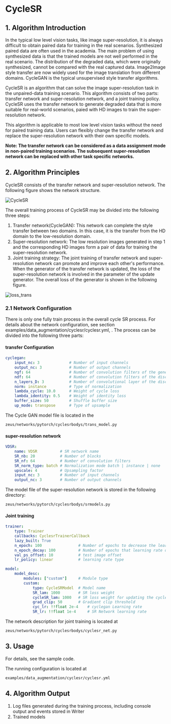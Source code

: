 # CycleSR

## 1. Algorithm Introduction

In the typical low level vision tasks, like image super-resolution, it is always difficult to obtain paired data for training in the real scenarios. Synthesized paired data are often used in the academia. The main problem of using synthesized data is that the trained models are not well performed in the real scenario. The distribution of the degraded data, which were originally synthesized, cannot be compared with the real captured data. Image2Image style transfer are now widely used for the image translation from different domains. CycleGAN is the typical unsupervised style transfer algorithms.

CycleSR is an algorithm that can solve the image super-resolution task in the unpaired-data training scenario. This algorithm consists of two parts: transfer network and super-resolution network, and a joint training policy. CycleSR uses the transfer network to generate degraded data that is more suitable for real-world scenarios, paied with HD images to train the super-resolution network.

This algorithm is applicable to most low level vision tasks without the need for paired training data. Users can flexibly change the transfer network and replace the super-resolution network with their own specific models.

**Note: The transfer network can be considered as a data assignment mode in non-paired training scenarios. The subsequent super-resolution network can be replaced with other task specific networks.**

## 2. Algorithm Principles

CycleSR consists of the transfer network and super-resolution network. The following figure shows the network structure.

![CycleSR](../../images/cyclesr.png)

The overall training process of CycleSR may be divided into the following three steps:

1. Transfer network(CycleGAN): This network can complete the style transfer between two domains. In this case, it is the transfer from the HD domain to the low-resolution domain.
2. Super-resolution network: The low resolution images generated in step 1 and the corresponding HD images form a pair of data for training the super-resolution network.
3. Joint training strategy: The joint training of transfer network and super-resolution network can promote and improve each other's performance. When the generator of the transfer network is updated, the loss of the super-resolution network is involved in the parameter of the update generator. The overall loss of the generator is shown in the following figure.

![loss_trans](../../images/cyclesr_loss_trans.png)

### 2.1 Network Configuration

There is only one fully train process in the overall cycle SR process. For details about the network configuration, see section examples/data_augmentation/cyclesr/cyclesr.yml, . The process can be divided into the following three parts:

#### transfer Configuration

```yaml
cyclegan:
    input_nc: 3             # Number of input channels
    output_nc: 3            # Number of output channels
    ngf: 64                 # Number of convolution filters of the generator
    ndf: 64                 # Number of convolution filters of the discriminator
    n_layers_D: 3           # Number of convolutional layer of the discriminator
    norm: instance          # Type of normalization
    lambda_cycle: 10.0      # Weight of cycle loss
    lambda_identity: 0.5    # Weight of identity loss
    buffer_size: 50         # Shuffle buffer size
    up_mode: transpose      # Type of upsample
```

The Cycle GAN model file is located in the

```text
zeus/networks/pytorch/cyclesrbodys/trans_model.py
```

#### super-resolution network

```yaml
VDSR:
    name: VDSR          # SR network name
    SR_nb: 20           # Number of blocks
    SR_nf: 64           # Number of convolution filters
    SR_norm_type: batch # Normalization mode batch | instance | none
    upscale: 4          # Upsampling factor
    input_nc: 3         # Number of input channels
    output_nc: 3        # Number of output channels
```

The model file of the super-resolution network is stored in the following directory:

```text
zeus/networks/pytorch/cyclesrbodys/srmodels.py
```

#### Joint training

```yaml
trainer:
    type: Trainer
    callbacks: CyclesrTrainerCallback
    lazy_built: True
    n_epoch: 100                # Number of epochs to decrease the learning rate
    n_epoch_decay: 100          # Number of epochs that learning rate decreases to 0
    val_ps_offset: 10           # test image offset
    lr_policy: linear           # learning rate type

model:
    model_desc:
        modules: ["custom"]     # Module type
        custom:
            type: CycleSRModel  # Model name
            SR_lam: 1000        # SR loss weight
            cycleSR_lam: 1000   # SR loss weight for updating the cyclegan generator
            grad_clip: 50       # Gradient clip threshold
            cyc_lr: !!float 2e-4    # cyclegan Learning rate
            SR_lr: !!float 1e-4     # SR Network learning rate
```

The network description for joint training is located at

```text
zeus/networks/pytorch/cyclesrbodys/cyclesr_net.py
```

## 3. Usage

For details, see the sample code.

The running configuration is located at

```text
examples/data_augmentation/cyclesr/cyclesr.yml
```

## 4. Algorithm Output

1. Log files generated during the training process, including console output and events stored in Writer
2. Trained models
